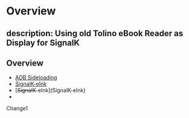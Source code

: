 # Overview

## description: Using old Tolino eBook Reader as Display for SignalK

## Overview

* [ADB Sideloading](adbsideloadtolino.md)
* [SignalK-eInk](signalk-eink.md)
* \[~~SignalK~~-eInk\]\(SignalK-eInk\)
* 
Change1

